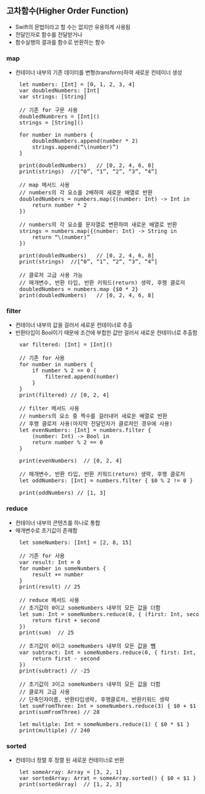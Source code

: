 ## 고차함수(Higher Order Function)
* Swift의 문법이라고 할 수는 없지만 유용하게 사용됨
* 전달인자로 함수를 전달받거나
* 함수실행의 결과를 함수로 반환하는 함수

### map
* 컨테이너 내부의 기존 데이터를 변형(transform)하여 새로운 컨테이너 생성
<pre>
	let numbers: [Int] = [0, 1, 2, 3, 4]
	var doubledNumbers: [Int]
	var strings: [String]

	// 기존 for 구문 사용
	doubledNumbrers = [Int]()
	strings = [String]()
	
	for number in numbers {
		doubledNumbers.append(number * 2)
		strings.append(“\(number)”)
	}
	
	print(doubledNumbers)	// [0, 2, 4, 6, 8]
	print(strings)	//[“0”, “1”, “2”, “3”, “4”]

	// map 메서드 사용
	// numbers의 각 요소를 2배하여 새로운 배열로 반환
	doubledNumbers = numbers.map({(number: Int) -> Int in
		return number * 2
	})

	// numbers의 각 요소를 문자열로 변환하여 새로운 배열로 반환
	strings = numbers.map({(number: Int) -> String in
		return “\(number)”
	})

	print(doubledNumbers)	// [0, 2, 4, 6, 8]
	print(strings)	//[“0”, “1”, “2”, “3”, “4”]

	// 클로저 고급 사용 가능
	// 매개변수, 반환 타입, 반환 키워드(return) 생략, 후행 클로저
	doubledNumbers = numbers.map {$0 * 2}
	print(doubledNumbers)	// [0, 2, 4, 6, 8]
</pre>

### filter
* 컨테이너 내부의 값을 걸러서 새로운 컨테이너로 추출
* 반환타입이 Bool이기 때문에 조건에 부합한 값만 걸러서 새로운 컨테이너로 추출함
<pre>
	var filtered: [Int] = [Int]()
	
	// 기존 for 사용
	for number in numbers {
		if number % 2 == 0 {
			filtered.append(number)
		}
	}
	print(filtered)	// [0, 2, 4]

	// filter 메서드 사용
	// numbers의 요소 중 짝수를 걸러내어 새로운 배열로 반환
	// 후행 클로저 사용(마지막 전달인자가 클로저인 경우에 사용)
	let evenNumbers: [Int] = numbers.filter {
		(number: Int) -> Bool in 
		return number % 2 == 0
	}

	print(evenNumbers)	// [0, 2, 4]	

	// 매개변수, 반환 타입, 반환 키워드(return) 생략, 후행 클로저
	let oddNumbers: [Int] = numbers.filter { $0 % 2 != 0 }
	
	print(oddNumbers) // [1, 3]
</pre>

### reduce
* 컨테이너 내부의 콘텐츠를 하나로 통합
* 매개변수로 초기값이 존재함
<pre>
	let someNumbers: [Int] = [2, 8, 15]
	
	// 기존 for 사용
	var result: Int = 0
	for number in someNumbers {
		result += number
	}
	print(result) // 25
	
	// reduce 메서드 사용
	// 초기값이 0이고 someNumbers 내부의 모든 값을 더함
	let sum: Int = someNumbers.reduce(0, { (first: Int, second: Int) -> Int in
		return first + second
	})
	print(sum)	// 25
	
	// 초기값이 0이고 someNumbers 내부의 모든 값을 뺌
	var subtract: Int = someNumbers.reduce(0, { first: Int, second: Int) -> Int in
		return first - second
	})
	print(subtract)	// -25

	// 초기값이 3이고 someNumbers 내부의 모든 값을 더함
	// 클로저 고급 사용
	// 단축인자이름, 반환타입생략, 후행클로저, 반환키워드 생략
	let sumFromThree: Int = someNumbers.reduce(3) { $0 + $1 }
	print(sumFromThree)	// 28

	let multiple: Int = someNumbers.reduce(1) { $0 * $1 }
	print(multiple)	// 240
</pre>

### sorted
* 컨테이너 정렬 후 정렬 된 새로운 컨테이너로 반환
<pre>
	let someArray: Array<Int> = [3, 2, 1]
	var sortedArray: Arrat<Int> = someArray.sorted() { $0 < $1 }
	print(sortedArray)	// [1, 2, 3]
</pre>
